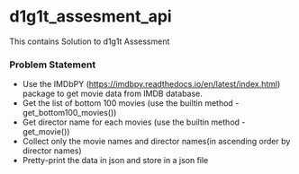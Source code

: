 # d1g1t_assesment_api
This contains Solution to d1g1t Assessment

### Problem Statement
* Use the IMDbPY (https://imdbpy.readthedocs.io/en/latest/index.html) package to get movie data from IMDB database.
* Get the list of bottom 100 movies (use the builtin method - get_bottom100_movies())
* Get director name for each movies (use the builtin method - get_movie())
* Collect only the movie names and director names(in ascending order by director names)
* Pretty-print the data in json and store in a json file

